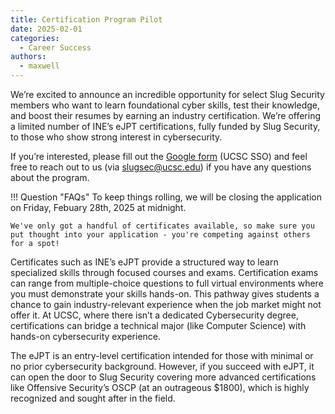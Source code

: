 ```yaml
---
title: Certification Program Pilot
date: 2025-02-01
categories:
  - Career Success
authors:
  - maxwell
---
```


We’re excited to announce an incredible opportunity for select Slug Security members who want to learn foundational cyber skills, test their knowledge, and boost their resumes by earning an industry certification. We’re offering a limited number of INE’s eJPT certifications, fully funded by Slug Security, to those who show strong interest in cybersecurity.

<!-- more -->

If you’re interested, please fill out the [Google form](https://forms.gle/ZzdNcWfMfenGAs5H8) (UCSC SSO) and feel free to reach out to us (via [slugsec@ucsc.edu](mailto:slugsec@ucsc.edu)) if you have any questions about the program.

!!! Question "FAQs"
	To keep things rolling, we will be closing the application on Friday, Febuary 28th, 2025 at midnight.

    We've only got a handful of certificates available, so make sure you put thought into your application - you're competing against others for a spot!

Certificates such as INE’s eJPT provide a structured way to learn specialized skills through focused courses and exams. Certification exams can range from multiple-choice questions to full virtual environments where you must demonstrate your skills hands-on. This pathway gives students a chance to gain industry-relevant experience when the job market might not offer it. At UCSC, where there isn’t a dedicated Cybersecurity degree, certifications can bridge a technical major (like Computer Science) with hands-on cybersecurity experience.

The eJPT is an entry-level certification intended for those with minimal or no prior cybersecurity background. However, if you succeed with eJPT, it can open the door to Slug Security covering more advanced certifications like Offensive Security’s OSCP (at an outrageous $1800), which is highly recognized and sought after in the field.